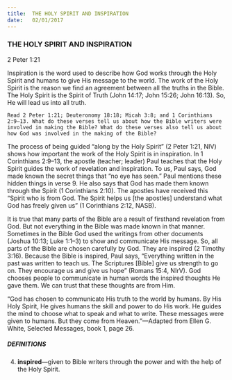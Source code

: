```yaml
---
title:  THE HOLY SPIRIT AND INSPIRATION
date:   02/01/2017
---
```


### THE HOLY SPIRIT AND INSPIRATION

2 Peter 1:21

Inspiration is the word used to describe how God works through the Holy Spirit and humans to give His message to the world. The work of the Holy Spirit is the reason we find an agreement between all the truths in the Bible. The Holy Spirit is the Spirit of Truth (John 14:17; John 15:26; John 16:13). So, He will lead us into all truth. 

`Read 2 Peter 1:21; Deuteronomy 18:18; Micah 3:8; and 1 Corinthians 2:9–13. What do these verses tell us about how the Bible writers were involved in making the Bible? What do these verses also tell us about how God was involved in the making of the Bible?`

The process of being guided “along by the Holy Spirit” (2 Peter 1:21, NIV) shows how important the work of the Holy Spirit is in inspiration. In 1 Corinthians 2:9–13, the apostle (teacher; leader) Paul teaches that the Holy Spirit guides the work of revelation and inspiration. To us, Paul says, God made known the secret things that “no eye has seen.” Paul mentions these hidden things in verse 9. He also says that God has made them known through the Spirit (1 Corinthians 2:10). The apostles have received this “Spirit who is from God. The Spirit helps us [the apostles] understand what God has freely given us” (1 Corinthians 2:12, NASB). 

It is true that many parts of the Bible are a result of firsthand revelation from God. But not everything in the Bible was made known in that manner. Sometimes in the Bible God used the writings from other documents (Joshua 10:13; Luke 1:1–3) to show and communicate His message. So, all parts of the Bible are chosen carefully by God. They are inspired (2 Timothy 3:16). Because the Bible is inspired, Paul says, “Everything written in the past was written to teach us. The Scriptures [Bible] give us strength to go on. They encourage us and give us hope” (Romans 15:4, NIrV). God chooses people to communicate in human words the inspired thoughts He gave them. We can trust that these thoughts are from Him. 

“God has chosen to communicate His truth to the world by humans. By His Holy Spirit, He gives humans the skill and power to do His work. He guides the mind to choose what to speak and what to write. These messages were given to humans. But they come from Heaven.”—Adapted from Ellen G. White, Selected Messages, book 1, page 26.

##### DEFINITIONS

4.	**inspired**—given to Bible writers through the power and with the help of the Holy Spirit.
